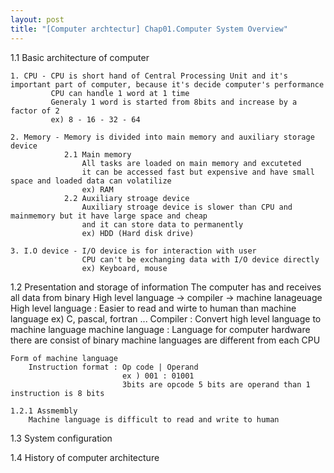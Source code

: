 ```yaml
---
layout: post
title: "[Computer archtectur] Chap01.Computer System Overview"
---
```


1.1 Basic architecture of computer

    1. CPU - CPU is short hand of Central Processing Unit and it's important part of computer, because it's decide computer's performance
             CPU can handle 1 word at 1 time
             Generaly 1 word is started from 8bits and increase by a factor of 2
             ex) 8 - 16 - 32 - 64
    
    2. Memory - Memory is divided into main memory and auxiliary storage device
                2.1 Main memory
                    All tasks are loaded on main memory and excuteted
                    it can be accessed fast but expensive and have small space and loaded data can volatilize
                    ex) RAM
                2.2 Auxiliary stroage device
                    Auxiliary stroage device is slower than CPU and mainmemory but it have large space and cheap
                    and it can store data to permanently
                    ex) HDD (Hard disk drive)

    3. I.O device - I/O device is for interaction with user
                    CPU can't be exchanging data with I/O device directly
                    ex) Keyboard, mouse

1.2 Presentation and storage of information
    The computer has and receives all data from binary
    High level language -> compiler -> machine lanageuage
    High level language : Easier to read and wirte to human than machine language
    ex) C, pascal, fortran ...
    Compiler : Convert high level language to machine language
    machine language : Language for computer hardware there are consist of binary
                       machine languages are different from each CPU

    Form of machine language
        Instruction format : Op code | Operand
                             ex ) 001 : 01001
                             3bits are opcode 5 bits are operand than 1 instruction is 8 bits

    1.2.1 Assmembly
        Machine language is difficult to read and write to human

1.3 System configuration

1.4 History of computer architecture
                                                            
